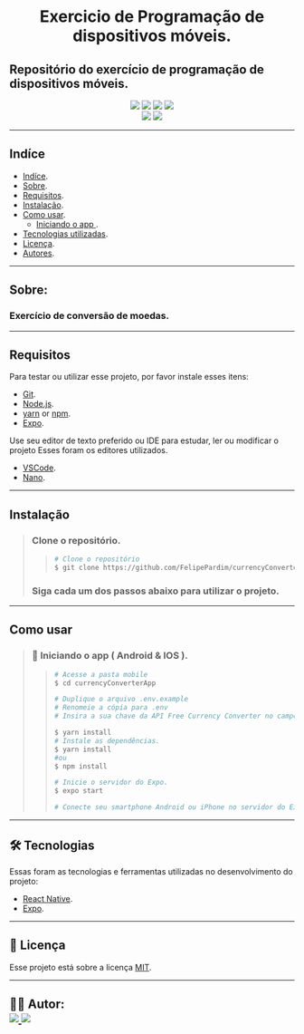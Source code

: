 <h1 align="center">
    Exercicio de Programação de dispositivos móveis.
</h1>

## Repositório do exercício de programação de dispositivos móveis.

<p align="center">
	<img src="https://img.shields.io/github/stars/FelipePardim/currencyConverterApp" />
    <img src="https://img.shields.io/github/forks/FelipePardim/currencyConverterApp" />
    <img src="https://img.shields.io/github/issues/FelipePardim/currencyConverterApp" />
    <img src="https://img.shields.io/github/license/FelipePardim/currencyConverterApp" />
    <br>
    <img src="https://img.shields.io/badge/React%20Native-blue?logo=react" />
    <img src="https://img.shields.io/badge/Expo-grey?logo=expo" />
</p>

---
 
## Indíce
- [Indíce](#Indíce).
- [Sobre](#Sobre).
- [Requisitos](#Requisitos).
- [Instalação](#Instalação).
- [Como usar](#como-usar).
    - [Iniciando o app ](#iniciando-mobile).
- [Tecnologias utilizadas](#tecnologias).
- [Licença](#licenca).
- [Autores](#autores).

---

## Sobre:
### Exercício de conversão de moedas.

---

## Requisitos

Para testar ou utilizar esse projeto, por favor instale esses itens:

- [Git](https://git-scm.com).
- [Node.js](https://nodejs.org/en/).
- [yarn](https://yarnpkg.com/) or [npm](https://www.npmjs.com/).
- [Expo](https://expo.io/).

Use seu editor de texto preferido ou IDE para estudar, ler ou modificar o projeto
Esses foram os editores utilizados.
- [VSCode](https://code.visualstudio.com/).
- [Nano](https://www.nano-editor.org/).

---

## Instalação
> ### Clone o repositório.
>>   ```bash
>>  # Clone o repositório
>>  $ git clone https://github.com/FelipePardim/currencyConverterApp
>>   ```
> ### Siga cada um dos passos abaixo para utilizar o projeto.

---

## Como usar
>
><h3 id="iniciando-mobile">
>    📱 Iniciando o app ( Android & IOS ).
></h3>
>
>>```bash
>># Acesse a pasta mobile
>>$ cd currencyConverterApp
>>
>># Duplique o arquivo .env.example
>># Renomeie a cópia para .env
>># Insira a sua chave da API Free Currency Converter no campo API_KEY no arquivo .env
>>
>>$ yarn install
>># Instale as dependências.
>>$ yarn install
>>#ou
>>$ npm install 
>>
>># Inicie o servidor do Expo.
>>$ expo start
>>
>> # Conecte seu smartphone Android ou iPhone no servidor do Expo, ou use seu emulador preferido.
>>```
>
---

<h2 id="tecnologias">
    🛠 Tecnologias
</h2>

Essas foram as tecnologias e ferramentas utilizadas no desenvolvimento do projeto:

- [React Native](https://reactnative.dev/).
- [Expo](https://expo.io/).

---

<h2 id="licenca">
    📝 Licença 
</h2>

Esse projeto está sobre a licença [MIT](https://github.com/FelipePardim/currencyConverterApp/LICENSE.md).

---

<h2 id="autores">
    👨‍💻 Autor:
    <div>
        <a href="https://github.com/FelipePardim" margin="10px">
            <img src="https://img.shields.io/badge/GitHub-FelipePardim-6f42c1?logo=github"/>
        </a>
        <a alt="Felipe Pardim" href="https://www.linkedin.com/in/felipe-pardim">
            <img src="https://img.shields.io/badge/LinkedIn-Felipe%20Pardim-blue?logo=linkedin"/>
        </a>
    </div>
</h2>